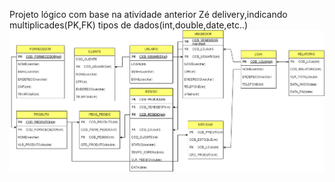 Projeto lógico com base na atividade anterior Zé delivery,indicando multiplicades(PK,FK) tipos de dados(int,double,date,etc..)
<img src="https://github.com/NicolasKevin2/BD/blob/main/ProjetoL%C3%B3gicoZ%C3%A9Delivery/zedelivery.drawio.png"/>
